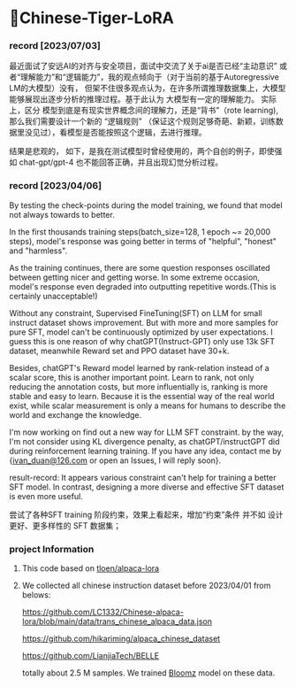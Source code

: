 # 🐅Chinese-Tiger-LoRA
### record [2023/07/03]
最近面试了安远AI的对齐与安全项目，面试中交流了关于ai是否已经“主动意识” 或者“理解能力”和“逻辑能力”，我的观点倾向于（对于当前的基于Autoregressive LM的大模型）没有，
但架不住很多观点认为，在许多所谓推理数据集上，大模型能够展现出逐步分析的推理过程。基于此认为 大模型有一定的理解能力。
实际上，区分 模型到底是有现实世界概念间的理解力，还是“背书”（rote learning), 那么我们需要设计一个新的 “逻辑规则” （保证这个规则足够奇葩、新颖，训练数据里没见过），看模型是否能按照这个逻辑，去进行推理。

结果是悲观的，
如下，是我在测试模型时曾经使用的，两个自创的例子，即使强如 chat-gpt/gpt-4 也不能回答正确，并且出现幻觉分析过程。


### record [2023/04/06]
By testing the check-points during the model training, we found that model not always towards to better.

In the first thousands training steps(batch_size=128, 1 epoch ~= 20,000 steps), model's response was going better in terms of
"helpful", "honest" and "harmless". 

As the training continues, there are some question responses oscillated between getting nicer and getting worse. 
In some extreme occasion, model's response even degraded into outputting repetitive words.(This is certainly unacceptable!)

Without any constraint, 
Supervised FineTuning(SFT) on LLM for small instruct dataset shows improvement.
But with more and more samples for pure SFT, model can't be continuously optimized by user expectations.
I guess this is one reason of why chatGPT(Instruct-GPT) only use 13k SFT dataset, meanwhile Reward set and PPO dataset have 30+k.

Besides, chatGPT's Reward model learned by rank-relation instead of a scalar score, this is another important point. 
Learn to rank, not only reducing the annotation costs, 
but more influentially is, ranking is more stable and easy to learn. 
Because it is the essential way of the real world exist, 
while scalar measurement is only a means for humans to describe the world and exchange the knowledge.

I'm now working on find out a new way for LLM SFT constraint. 
by the way, I'm not consider using KL divergence penalty, as chatGPT/instructGPT did during reinforcement learning training.
If you have any idea, contact me by {ivan_duan@126.com or open an Issues, I will reply soon}.

result-record:
It appears various constraint can't help for training a better SFT model. In contrast, designing a more diverse and effective SFT dataset is even more useful.

尝试了各种SFT training 阶段约束，效果上看起来，增加“约束”条件 并不如 设计更好、更多样性的 SFT 数据集；

### project Information
1. This code based on [tloen/alpaca-lora](https://github.com/tloen/alpaca-lora)
2. We collected all chinese instruction dataset before 2023/04/01 from belows:

    https://github.com/LC1332/Chinese-alpaca-lora/blob/main/data/trans_chinese_alpaca_data.json
    
    https://github.com/hikariming/alpaca_chinese_dataset
    
    https://github.com/LianjiaTech/BELLE
    
    totally about 2.5 M samples. We trained [Bloomz](https://huggingface.co/bigscience/bloomz-3b) model on these data.
    